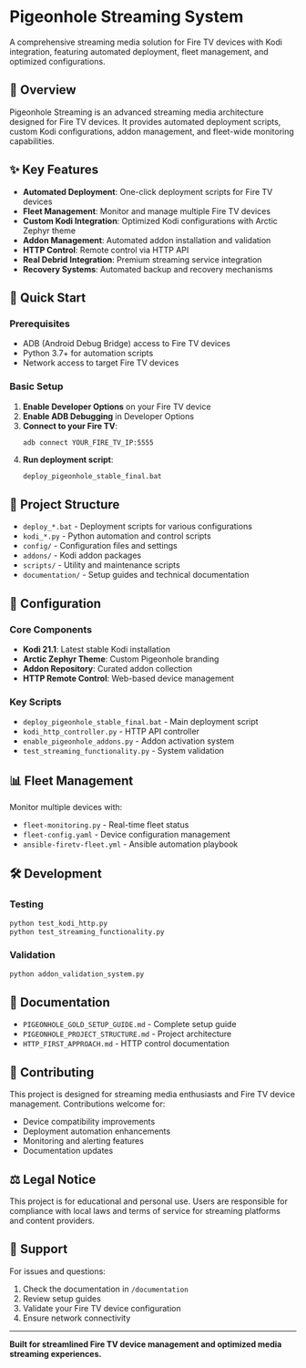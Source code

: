 # Pigeonhole Streaming System

A comprehensive streaming media solution for Fire TV devices with Kodi integration, featuring automated deployment, fleet management, and optimized configurations.

## 🎯 Overview

Pigeonhole Streaming is an advanced streaming media architecture designed for Fire TV devices. It provides automated deployment scripts, custom Kodi configurations, addon management, and fleet-wide monitoring capabilities.

## ✨ Key Features

- **Automated Deployment**: One-click deployment scripts for Fire TV devices
- **Fleet Management**: Monitor and manage multiple Fire TV devices
- **Custom Kodi Integration**: Optimized Kodi configurations with Arctic Zephyr theme
- **Addon Management**: Automated addon installation and validation
- **HTTP Control**: Remote control via HTTP API
- **Real Debrid Integration**: Premium streaming service integration
- **Recovery Systems**: Automated backup and recovery mechanisms

## 🚀 Quick Start

### Prerequisites
- ADB (Android Debug Bridge) access to Fire TV devices
- Python 3.7+ for automation scripts
- Network access to target Fire TV devices

### Basic Setup

1. **Enable Developer Options** on your Fire TV device
2. **Enable ADB Debugging** in Developer Options
3. **Connect to your Fire TV**:
   ```bash
   adb connect YOUR_FIRE_TV_IP:5555
   ```
4. **Run deployment script**:
   ```batch
   deploy_pigeonhole_stable_final.bat
   ```

## 📁 Project Structure

- `deploy_*.bat` - Deployment scripts for various configurations
- `kodi_*.py` - Python automation and control scripts
- `config/` - Configuration files and settings
- `addons/` - Kodi addon packages
- `scripts/` - Utility and maintenance scripts
- `documentation/` - Setup guides and technical documentation

## 🔧 Configuration

### Core Components
- **Kodi 21.1**: Latest stable Kodi installation
- **Arctic Zephyr Theme**: Custom Pigeonhole branding
- **Addon Repository**: Curated addon collection
- **HTTP Remote Control**: Web-based device management

### Key Scripts
- `deploy_pigeonhole_stable_final.bat` - Main deployment script
- `kodi_http_controller.py` - HTTP API controller
- `enable_pigeonhole_addons.py` - Addon activation system
- `test_streaming_functionality.py` - System validation

## 📊 Fleet Management

Monitor multiple devices with:
- `fleet-monitoring.py` - Real-time fleet status
- `fleet-config.yaml` - Device configuration management
- `ansible-firetv-fleet.yml` - Ansible automation playbook

## 🛠️ Development

### Testing
```bash
python test_kodi_http.py
python test_streaming_functionality.py
```

### Validation
```bash
python addon_validation_system.py
```

## 📝 Documentation

- `PIGEONHOLE_GOLD_SETUP_GUIDE.md` - Complete setup guide
- `PIGEONHOLE_PROJECT_STRUCTURE.md` - Project architecture
- `HTTP_FIRST_APPROACH.md` - HTTP control documentation

## 🤝 Contributing

This project is designed for streaming media enthusiasts and Fire TV device management. Contributions welcome for:
- Device compatibility improvements
- Deployment automation enhancements
- Monitoring and alerting features
- Documentation updates

## ⚖️ Legal Notice

This project is for educational and personal use. Users are responsible for compliance with local laws and terms of service for streaming platforms and content providers.

## 🔧 Support

For issues and questions:
1. Check the documentation in `/documentation`
2. Review setup guides
3. Validate your Fire TV device configuration
4. Ensure network connectivity

---

**Built for streamlined Fire TV device management and optimized media streaming experiences.**